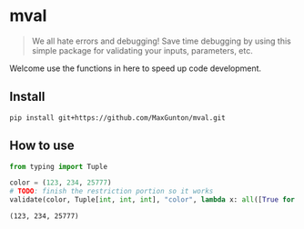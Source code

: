 
# mval
> We all hate errors and debugging!  Save time debugging by using this simple package for validating your inputs, parameters, etc.


Welcome use the functions in here to speed up code development.  

## Install

`pip install git+https://github.com/MaxGunton/mval.git`

## How to use

```python
from typing import Tuple

color = (123, 234, 25777)
# TODO: finish the restriction portion so it works
validate(color, Tuple[int, int, int], "color", lambda x: all([True for i in x if 0<= i <= 255]))
```




    (123, 234, 25777)


